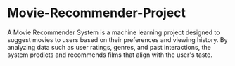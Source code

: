 # Movie-Recommender-Project
A Movie Recommender System is a machine learning project designed to suggest movies to users based on their preferences and viewing history. By analyzing data such as user ratings, genres, and past interactions, the system predicts and recommends films that align with the user's taste.
